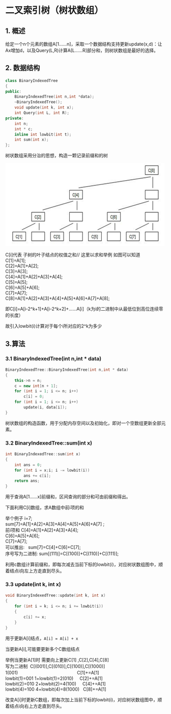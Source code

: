 # 二叉索引树（树状数组）
## 1. 概述
给定一个n个元素的数组A[1……n]，采取一个数据结构支持更新update(x,d)：让Ax增加d，以及Query(L,R)计算A[L……R]部分和，则树状数组是最好的选择。
## 2. 数据结构
``` cpp
class BinaryIndexedTree
{
public:
	BinaryIndexedTree(int n,int *data);
	~BinaryIndexedTree();
	void update(int k, int x);
	int Query(int L, int R);
private:
	int n;
	int * c;
	inline int lowbit(int t);
	int sum(int x);
};
```
树状数组采用分治的思想，构造一颗记录前缀和的树

![](1(a).png)

C[i]代表 子树的叶子结点的权值之和// 这里以求和举例 如图可以知道 <br/>C[1]=A[1];<br/> C[2]=A[1]+A[2];<br/> C[3]=A[3]; <br/>C[4]=A[1]+A[2]+A[3]+A[4];<br/> C[5]=A[5]; <br/>C[6]=A[5]+A[6];<br/> C[7]=A[7];<br/> C[8]=A[1]+A[2]+A[3]+A[4]+A[5]+A[6]+A[7]+A[8];

即C[i]=A[i-2^k+1]+A[i-2^k+2]+......A[i]（k为i的二进制中从最低位到高位连续零的长度）

故引入lowbit(i)计算对于每个i所对应的2^k为多少
## 3.算法
### 3.1 BinaryIndexedTree(int n,int * data)
``` cpp
BinaryIndexedTree::BinaryIndexedTree(int n,int * data)
{
	this->n = n;
	c = new int[n + 1];
	for (int i = 1; i <= n; i++)
		c[i] = 0;
	for (int i = 1; i <= n; i++)
		update(i, data[i]);
}
```

树状数组的构造函数，用于分配内存空间以及初始化，即对一个空数组更新全部元素。
### 3.2 BinaryIndexedTree::sum(int x)
``` cpp
int BinaryIndexedTree::sum(int x)
{
	int ans = 0;
	for (int i = x;i; i -= lowbit(i))
		ans += c[i];
	return ans;
}
```

用于查询A[1……x]前缀和，区间查询的部分和可由前缀和得出。

下面利用C[i]数组，求A数组中前i项的和  

举个例子 i=7; <br/>sum[7]=A[1]+A[2]+A[3]+A[4]+A[5]+A[6]+A[7] ; <br/>前i项和 C[4]=A[1]+A[2]+A[3]+A[4]; <br/>C[6]=A[5]+A[6];<br/>C[7]=A[7];<br/>可以推出:   sum[7]=C[4]+C[6]+C[7]; <br/>序号写为二进制: sum[(111)]=C[(100)]+C[(110)]+C[(111)];

利用c数组计算前缀和，即每次减去当前下标的lowbit(i)，对应树状数组图中，顺着结点i向左上方走直到尽头。
### 3.3 update(int k, int x)
``` cpp
void BinaryIndexedTree::update(int k, int x)
{
	for (int i = k; i <= n; i += lowbit(i))
	{
		c[i] += x;
	}
}
```
用于更新A[i]结点，`A[i] = A[i] + x`

当更新A[i],可能要更新多个C数组结点 

举例当更新A[1]时  需要向上更新C[1] ,C[2],C[4],C[8] <br/>写为二进制  C[(001)],C[(010)],C[(100)],C[(1000)]  <br/>1(001) 　　　　　　　　　　　　　C[1]+=A[1]  <br/>lowbit(1)=001 1+lowbit(1)=2(010)     C[2]+=A[1]  <br/>lowbit(2)=010 2+lowbit(2)=4(100)     C[4]+=A[1]  <br/>lowbit(4)=100 4+lowbit(4)=8(1000)   C[8]+=A[1]

改变A[i]时更新C数组，即每次加上当前下标的lowbit(i)，对应树状数组图中，顺着结点i向右上方走直到尽头。


